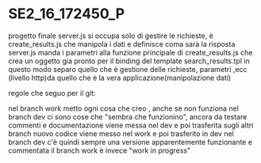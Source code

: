 # SE2_16_172450_P
progetto finale
server.js si occupa solo di gestire le richieste, è create_results.js che manipola i dati e definisce coma sarà la risposta
server.js manda i parametri alla funzione principale di create_results.js che crea un oggetto gia pronto per il binding del template search_results.tpl
in questo modo separo quello che è gestione delle richieste, parametri ,ecc (livello http)da quello che è la vera applicazione(manipolazione dati)

regole che seguo per il git:

nel branch work metto ogni cosa che creo , anche se non funziona
nel branch dev ci sono cose che "sembra che funzionino", ancora da testare
commenti e documentazione viene messa nel dev e poi trasferita sugli altri branch
nuovo codice viene messo nel work e poi trasferito in dev
nel branch dev c'è quindi sempre una versione apparentemente funzionante e commentata
il branch work è invece "work in progress"
